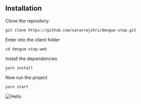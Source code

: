 ## Installation

Clone the repository:

`git clone https://github.com/saranrajshri/dengue-stop.git `

Enter into the client folder

 `cd dengue-stop-web`

Install the dependencies

`yarn install`

Now run the project

`yarn start`

![Hello](https://cdn.pixabay.com/photo/2015/03/04/22/35/head-659652_960_720.png)
